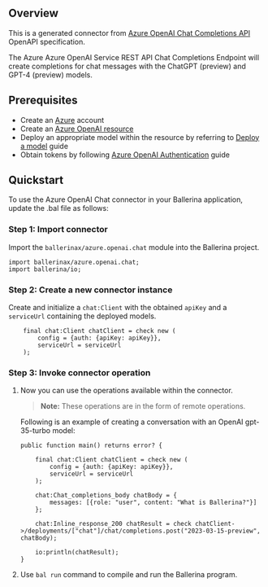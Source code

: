 ## Overview
This is a generated connector from [Azure OpenAI Chat Completions API](https://learn.microsoft.com/en-us/azure/cognitive-services/openai/reference/) OpenAPI specification.

The Azure Azure OpenAI Service REST API Chat Completions Endpoint will create completions for chat messages with the ChatGPT (preview) and GPT-4 (preview) models.

## Prerequisites
- Create an [Azure](https://azure.microsoft.com/en-us/features/azure-portal/) account
- Create an [Azure OpenAI resource](https://learn.microsoft.com/en-us/azure/cognitive-services/openai/how-to/create-resource)
- Deploy an appropriate model within the resource by referring to [Deploy a model](https://learn.microsoft.com/en-us/azure/cognitive-services/openai/how-to/create-resource?pivots=web-portal#deploy-a-model) guide
- Obtain tokens by following [Azure OpenAI Authentication](https://learn.microsoft.com/en-us/azure/cognitive-services/openai/reference#authentication) guide

## Quickstart

To use the Azure OpenAI Chat connector in your Ballerina application, update the .bal file as follows:

### Step 1: Import connector
Import the `ballerinax/azure.openai.chat` module into the Ballerina project.

```ballerina
import ballerinax/azure.openai.chat;
import ballerina/io;
```

### Step 2: Create a new connector instance

Create and initialize a `chat:Client` with the obtained `apiKey` and a `serviceUrl` containing the deployed models.

```ballerina
    final chat:Client chatClient = check new (
        config = {auth: {apiKey: apiKey}},
        serviceUrl = serviceUrl
    );
```

### Step 3: Invoke connector operation
1. Now you can use the operations available within the connector.

    >**Note:** These operations are in the form of remote operations.


   Following is an example of creating a conversation with an OpenAI gpt-35-turbo model:

    ```ballerina
    public function main() returns error? {

        final chat:Client chatClient = check new (
            config = {auth: {apiKey: apiKey}},
            serviceUrl = serviceUrl
        );

        chat:Chat_completions_body chatBody = {
            messages: [{role: "user", content: "What is Ballerina?"}]  
        };

        chat:Inline_response_200 chatResult = check chatClient->/deployments/["chat"]/chat/completions.post("2023-03-15-preview", chatBody);

        io:println(chatResult);
    }
    ```

2. Use `bal run` command to compile and run the Ballerina program.